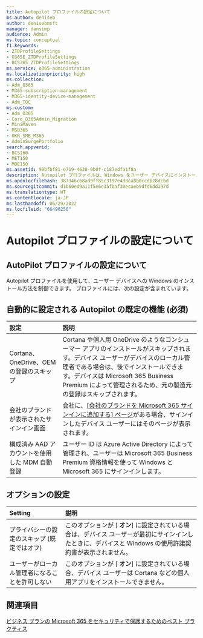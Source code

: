 ```yaml
---
title: Autopilot プロファイルの設定について
ms.author: deniseb
author: denisebmsft
manager: dansimp
audience: Admin
ms.topic: conceptual
f1.keywords:
- ZTDProfileSettings
- O365E_ZTDProfileSettings
- BCS365_ZTDProfileSettings
ms.service: o365-administration
ms.localizationpriority: high
ms.collection:
- Adm_O365
- M365-subscription-management
- M365-identity-device-management
- Adm_TOC
ms.custom:
- Adm_O365
- Core_O365Admin_Migration
- MiniMaven
- MSB365
- OKR_SMB_M365
- AdminSurgePortfolio
search.appverid:
- BCS160
- MET150
- MOE150
ms.assetid: 99bfbf81-e719-4630-9b0f-c187edfa1f8a
description: Autopilot プロファイルは、Windows をユーザー デバイスにインストールする方法を制御するのに役立ちます。 プロファイルには、Cortana のインストールをスキップするなどの既定の設定とオプションの設定が含まれています。
ms.openlocfilehash: 387346c68ad9ff85c3f97e4d8ca8b0ccdb28dcbd
ms.sourcegitcommit: d1b60ed9a11f5e6e35fbaf30ecaeb9dfd6dd197d
ms.translationtype: HT
ms.contentlocale: ja-JP
ms.lasthandoff: 06/29/2022
ms.locfileid: "66490250"
---
```

# <a name="about-autopilot-profile-settings"></a>Autopilot プロファイルの設定について

## <a name="autopilot-profile-settings"></a>AutoPilot プロファイルの設定について

Autopilot プロファイルを使用して、ユーザー デバイスへの Windows のインストール方法を制御できます。 プロファイルには、次の設定が含まれています。
  
## <a name="autopilot-default-features-required-that-are-set-automatically"></a>自動的に設定される Autopilot の既定の機能 (必須)
  
| 設定 | 説明 |
|:-----|:-----|
|Cortana、OneDrive、OEM の登録のスキップ  |Cortana や個人用 OneDrive のようなコンシューマー アプリのインストールがスキップされます。デバイス ユーザーがデバイスのローカル管理者である場合は、後でインストールできます。デバイスは Microsoft 365 Business Premium によって管理されるため、元の製造元の登録はスキップされます。  |
|会社のブランドが表示されたサインイン画面  |会社に、[[会社のブランドを Microsoft 365 サインインに追加する] ページ](../admin/setup/customize-sign-in-page.md)がある場合、サインインしたデバイス ユーザーにはそのページが表示されます。  |
|構成済み AAD アカウントを使用した MDM 自動登録  |ユーザー ID は Azure Active Directory によって管理され、ユーザーは Microsoft 365 Business Premium 資格情報を使って Windows と Microsoft 365 にサインインします。  |

## <a name="optional-settings"></a>オプションの設定
  
| Setting | 説明 |
|:-----|:-----|
|プライバシーの設定のスキップ (既定ではオフ)  |このオプションが [ **オン**] に設定されている場合は、デバイス ユーザーが最初にサインインしたときに、デバイスと Windows の使用許諾契約書が表示されません。  |
|ユーザーがローカル管理者になることを許可しない  |このオプションが [ **オン**] に設定されている場合、デバイス ユーザーは Cortana などの個人用アプリをインストールできません。|

## <a name="see-also"></a>関連項目

[ビジネス プランの Microsoft 365 をセキュリティで保護するためのベスト プラクティス](../admin/security-and-compliance/secure-your-business-data.md)